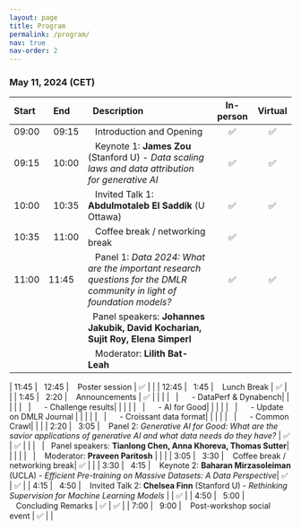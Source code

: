 ```yaml
---
layout: page
title: Program
permalink: /program/
nav: true
nav-order: 2
---
```


### May 11, 2024 (CET)

| Start    |   End    |   Description | In-person | Virtual |
|:---  |:---  |:---|:---:|:---:|
| 09:00 |   09:15 |    Introduction and Opening| :white_check_mark: | :white_check_mark: |
| 09:15 |   10:00 |    Keynote 1: **James Zou** (Stanford U) - *Data scaling laws and data attribution for generative AI* |:white_check_mark:| :white_check_mark: |
| 10:00 |   10:35 |    Invited Talk 1: **Abdulmotaleb El Saddik** (U Ottawa) | :white_check_mark: | :white_check_mark: |
| 10:35 |   11:00 |    Coffee break / networking break| :white_check_mark: |  |
| 11:00 | 11:45 |    Panel 1: *Data 2024: What are the important research questions for the DMLR community in light of foundation models?* | :white_check_mark: | :white_check_mark:  |
|  |   |   Panel speakers: **Johannes Jakubik, David Kocharian, Sujit Roy, Elena Simperl**| |  |
|  |   |    Moderator: **Lilith Bat-Leah** | |  |


| 11:45 |   12:45 |    Poster session | :white_check_mark: | |
| 12:45 |   1:45 |    Lunch Break | :white_check_mark: |  |
| 1:45 |   2:20 |    Announcements  | :white_check_mark: |  |
|  |   |    &nbsp; - DataPerf & Dynabench| |  |
|  |   |    &nbsp; - Challenge results| |  |
|  |   |    &nbsp; - AI for Good| |  |
|  |   |    &nbsp; - Update on DMLR Journal | |  |
|  |   |    &nbsp; - Croissant data format| |  |
|  |   |    &nbsp; - Common Crawl| |  |
| 2:20 |   3:05 |    Panel 2: *Generative AI for Good: What are the savior applications of generative AI and what data needs do they have?* | :white_check_mark: | :white_check_mark: |
|  |   |   Panel speakers: **Tianlong Chen, Anna Khoreva, Thomas Sutter**| |  |
|  |   |    Moderator: **Praveen Paritosh** | |  |
| 3:05 |   3:30 |    Coffee break / networking break| :white_check_mark: |  |
| 3:30 |   4:15 |    Keynote 2: **Baharan Mirzasoleiman** (UCLA) - *Efficient Pre-training on Massive Datasets: A Data Perspective*| :white_check_mark: | :white_check_mark: |
| 4:15 |   4:50 |    Invited Talk 2: **Chelsea Finn** (Stanford U) - *Rethinking Supervision for Machine Learning Models* | | :white_check_mark: |
| 4:50 |   5:00 |    Concluding Remarks | :white_check_mark: | :white_check_mark: |
| 7:00 |   9:00 |    Post-workshop social event | :white_check_mark: | |
